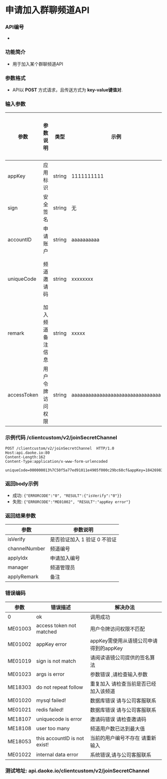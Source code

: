 
申请加入群聊频道API
========================

### API编号
* 

### 功能简介
* 用于加入某个群聊频道API

### 参数格式

* API以 **POST** 方式请求，且传送方式为 **key-value键值对**.

### 输入参数

 参数                       	| 参数说明           | 类型     |   示例        | 是否允许为空 | 限制条件
------------------------------|--------------------|----------|---------------|--------------|---------------------------
 appKey                   	| 应用标识           | string  | 1111111111    | 否           | 长度不大于10
 sign                       	| 安全签名           | string  | 无            | 否           | 长度为40
 accountID                	| 申请账户           | string  | aaaaaaaaaa    | 否           | 长度为10 
 uniqueCode             	| 频道邀请码         | string  | xxxxxxxx    | 否           | 频道邀请码,数字与字母组合,32-64位
 remark 					|加入频道备注信息 		|string 	|xxxxx 		|是 				|长度不大于128
 accessToken 				|用户令牌访问权限 		|string  	|aaaaaaaaaaaaaaaaaaaaaaaaaaaaaaaa 		|否 		 |长度为32位


### 示例代码 /clientcustom/v2/joinSecretChannel

	POST /clientcustom/v2/joinSecretChannel  HTTP/1.0
	Host:api.daoke.io:80
	Content-Length:162
	Content-Type:application/x-www-form-urlencoded

	uniqueCode=000000013%7C50f5a77ed91011e4905f000c29bc68cf&appKey=184269830&sign=95A4F847E8C344C9FEAE719E148AE89584EEE700&accountID=0qEigeQNuz&accessToken=aaaaaaaaaaaaaaaaaaaaaaaaaaaaaaaa



### 返回body示例

* 成功: `{"ERRORCODE":"0", "RESULT":{"isVerify":"0"}}`
* 失败: `{"ERRORCODE":"ME01002", "RESULT":"appKey error"}`



### 返回结果参数

 参数    | 参数说明
---------|--------------------------------
isVerify | 是否验证加入 1 验证 0 不验证
channelNumber | 频道编号
applyIdx | 申请加入编号
manager |频道管理员
applyRemark | 备注



### 错误编码

 参数                 | 错误描述               | 解决办法     
----------------------|------------------------|---------------------------------------
 0                    | ok               		| 调用成功
 ME01003 			  | access token not matched | 用户令牌访问权限不匹配
 ME01002              | appKey error           | appKey需使用从语镜公司申请得到的appKey
 ME01019              | sign is not match      | 请阅读语镜公司提供的签名算法
 ME01023              |  args is error    | 参数错误 ,请检查输入参数
 ME18303              | do not repeat follow   | 重复加入 请检查当前是否已经加入该频道
 ME01020              | mysql failed!		   | 数据库错误 请与公司客服联系
 ME01021			   | redis failed!            | 数据库错误 请与公司客服联系       
 ME18107              | uniquecode is error    | 邀请码错误  请检查邀请码
 ME18108              | user too many            |频道用户数已达到最大值 
 ME18053              |	this accountID is not exist!|当前的用户编号不存在 请重新输入
 ME01022              | internal data error  | 系统错误,请与公司客服联系



### 测试地址: api.daoke.io/clientcustom/v2/joinSecretChannel


